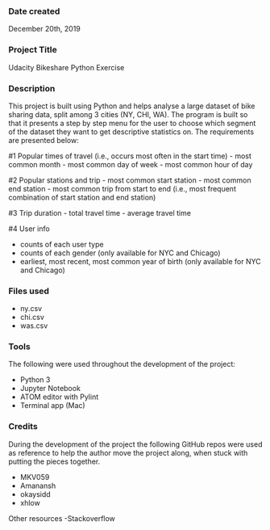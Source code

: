 ### Date created
December 20th, 2019

### Project Title
Udacity Bikeshare Python Exercise

### Description
This project is built using Python and helps analyse a large dataset of bike sharing data, split among 3 cities (NY, CHI, WA). The program is built so that it presents a step by step menu for the user to choose which segment of the dataset they want to get descriptive statistics on. The requirements are presented below:

#1 Popular times of travel (i.e., occurs most often in the start time) - most common month - most common day of week - most common hour of day

#2 Popular stations and trip - most common start station - most common end station - most common trip from start to end (i.e., most frequent combination of start station and end station)

#3 Trip duration - total travel time - average travel time

#4 User info
- counts of each user type
- counts of each gender (only available for NYC and Chicago)
- earliest, most recent, most common year of birth (only available for NYC and Chicago)

### Files used
- ny.csv
- chi.csv
- was.csv

### Tools
The following were used throughout the development of the project:
- Python 3
- Jupyter Notebook
- ATOM editor with Pylint
- Terminal app (Mac)

### Credits
During the development of the project the following GitHub repos were used as reference to help the author move the project along, when stuck with putting the pieces together.
- MKV059
- Amanansh
- okaysidd
- xhlow

Other resources
-Stackoverflow
